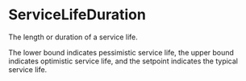 ServiceLifeDuration
===================

The length or duration of a service life.  

The lower bound indicates pessimistic service life, the upper bound indicates optimistic service life, and the setpoint indicates the typical service life.
